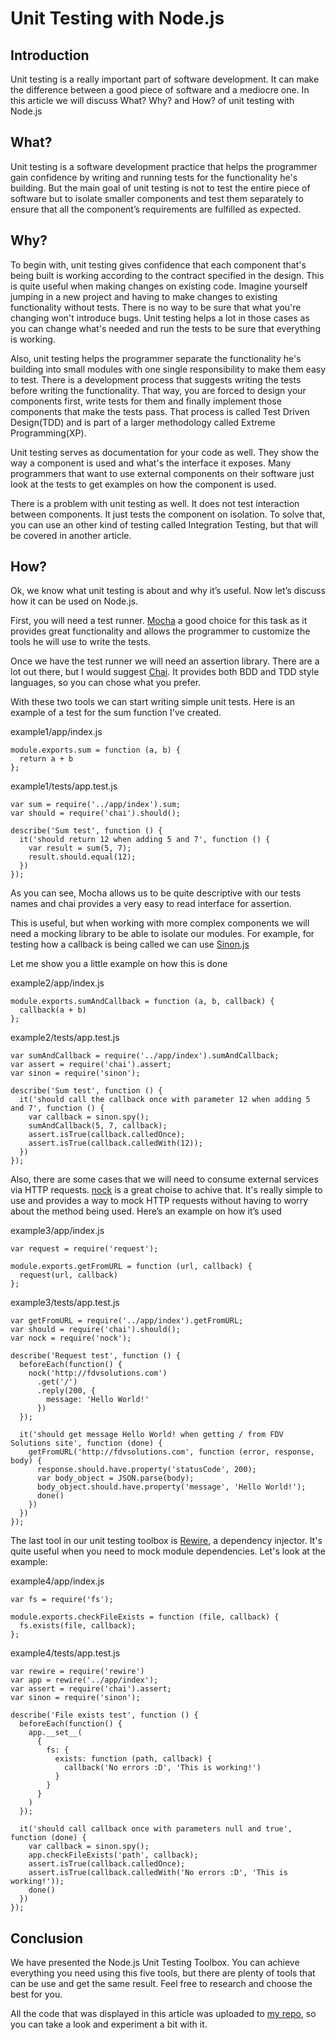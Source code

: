 # Unit Testing with Node.js

## Introduction

Unit testing is a really important part of software development. It can make the difference between a good piece of software and a mediocre one. In this article we will discuss What? Why? and How? of unit testing with Node.js

## What?

Unit testing is a software development practice that helps the programmer gain confidence by writing and running tests for the functionality he's building. But the main goal of unit testing is not to test the entire piece of software but to isolate smaller components and test them separately to ensure that all the component’s requirements are fulfilled as expected.

## Why?

To begin with, unit testing gives confidence that each component that's being built is working according to the contract specified in the design. This is quite useful when making changes on existing code. Imagine yourself jumping in a new project and having to make changes to existing functionality without tests. There is no way to be sure that what you're changing won't introduce bugs. Unit testing helps a lot in those cases as you can change what's needed and run the tests to be sure that everything is working.

Also, unit testing helps the programmer separate the functionality he's building into small modules with one single responsibility to make them easy to test. There is a development process that suggests writing the tests before writing the functionality. That way, you are forced to design your components first, write tests for them and finally implement those components that make the tests pass. That process is called Test Driven Design(TDD) and is part of a larger methodology called Extreme Programming(XP).

Unit testing serves as documentation for your code as well. They show the way a component is used and what's the interface it exposes. Many programmers that want to use external components on their software just look at the tests to get examples on how the component is used.

There is a problem with unit testing as well. It does not test interaction between components. It just tests the component on isolation. To solve that, you can use an other kind of testing called Integration Testing, but that will be covered in another article.

## How?

Ok, we know what unit testing is about and why it’s useful. Now let’s discuss how it can be used on Node.js.

First, you will need a test runner. [Mocha](https://mochajs.org/) a good choice for this task as it provides great functionality and allows the programmer to customize the tools he will use to write the tests.

Once we have the test runner we will need an assertion library. There are a lot out there, but I would suggest [Chai](http://chaijs.com/). It provides both BDD and TDD style languages, so you can chose what you prefer.

With these two tools we can start writing simple unit tests. Here is an example of a test for the sum function I've created.

example1/app/index.js

    module.exports.sum = function (a, b) {
      return a + b
    };

example1/tests/app.test.js

    var sum = require('../app/index').sum;
    var should = require('chai').should();
    
    describe('Sum test', function () {
      it('should return 12 when adding 5 and 7', function () {
        var result = sum(5, 7);
        result.should.equal(12);
      })
    });

As you can see, Mocha allows us to be quite descriptive with our tests names and chai provides a very easy to read interface for assertion.

This is useful, but when working with more complex components we will need a mocking library to be able to isolate our modules. For example, for testing how a callback is being called we can use [Sinon.js](http://sinonjs.org/)

Let me show you a little example on how this is done

example2/app/index.js

    module.exports.sumAndCallback = function (a, b, callback) {
      callback(a + b)
    };

example2/tests/app.test.js

    var sumAndCallback = require('../app/index').sumAndCallback;
    var assert = require('chai').assert;
    var sinon = require('sinon');
    
    describe('Sum test', function () {
      it('should call the callback once with parameter 12 when adding 5 and 7', function () {
        var callback = sinon.spy();
        sumAndCallback(5, 7, callback);
        assert.isTrue(callback.calledOnce);
        assert.isTrue(callback.calledWith(12));
      })
    });

Also, there are some cases that we will need to consume external services via HTTP requests. [nock](https://github.com/pgte/nock) is a great choise to achive that. It's really simple to use and provides a way to mock HTTP requests without having to worry about the method being used. Here’s an example on how it’s used

example3/app/index.js

    var request = require('request');
    
    module.exports.getFromURL = function (url, callback) {
      request(url, callback)
    };

example3/tests/app.test.js
    
    var getFromURL = require('../app/index').getFromURL;
    var should = require('chai').should();
    var nock = require('nock');
    
    describe('Request test', function () {
      beforeEach(function() {
        nock('http://fdvsolutions.com')
          .get('/')
          .reply(200, {
            message: 'Hello World!'
          })
      });
    
      it('should get message Hello World! when getting / from FDV Solutions site', function (done) {
        getFromURL('http://fdvsolutions.com', function (error, response, body) {
          response.should.have.property('statusCode', 200);
          var body_object = JSON.parse(body);
          body_object.should.have.property('message', 'Hello World!');
          done()
        })
      })
    });
 
The last tool in our unit testing toolbox is [Rewire](https://github.com/jhnns/rewire/), a dependency injector. It's quite useful when you need to mock module dependencies.
Let's look at the example:
  
example4/app/index.js

    var fs = require('fs');
    
    module.exports.checkFileExists = function (file, callback) {
      fs.exists(file, callback);
    };

example4/tests/app.test.js

    var rewire = require('rewire')
    var app = rewire('../app/index');
    var assert = require('chai').assert;
    var sinon = require('sinon');
    
    describe('File exists test', function () {
      beforeEach(function() {
        app.__set__(
          {
            fs: {
              exists: function (path, callback) {
                callback('No errors :D', 'This is working!')
              }
            }
          }
        )
      });
    
      it('should call callback once with parameters null and true', function (done) {
        var callback = sinon.spy();
        app.checkFileExists('path', callback);
        assert.isTrue(callback.calledOnce);
        assert.isTrue(callback.calledWith('No errors :D', 'This is working!'));
        done()
      })
    });
  
## Conclusion

We have presented the Node.js Unit Testing Toolbox. You can achieve everything you need using this five tools, but there are plenty of tools that can be use and get the same result. Feel free to research and choose the best for you.

All the code that was displayed in this article was uploaded to [my repo](http://gitlab.fdvs.com.ar/tomas.boccardo/test-example), so you can take a look and experiment a bit with it.


  





